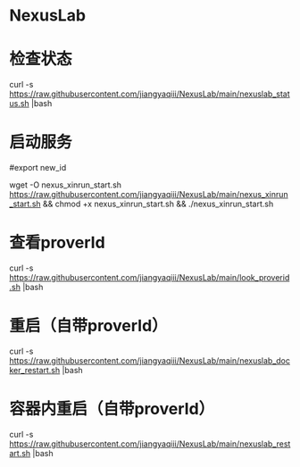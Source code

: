 # NexusLab

# 检查状态
curl -s https://raw.githubusercontent.com/jiangyaqiii/NexusLab/main/nexuslab_status.sh |bash

# 启动服务

#export new_id

wget -O nexus_xinrun_start.sh https://raw.githubusercontent.com/jiangyaqiii/NexusLab/main/nexus_xinrun_start.sh && chmod +x nexus_xinrun_start.sh && ./nexus_xinrun_start.sh

# 查看proverId
curl -s https://raw.githubusercontent.com/jiangyaqiii/NexusLab/main/look_proverid.sh |bash


# 重启（自带proverId）
curl -s https://raw.githubusercontent.com/jiangyaqiii/NexusLab/main/nexuslab_docker_restart.sh |bash

# 容器内重启（自带proverId）
curl -s https://raw.githubusercontent.com/jiangyaqiii/NexusLab/main/nexuslab_restart.sh |bash
